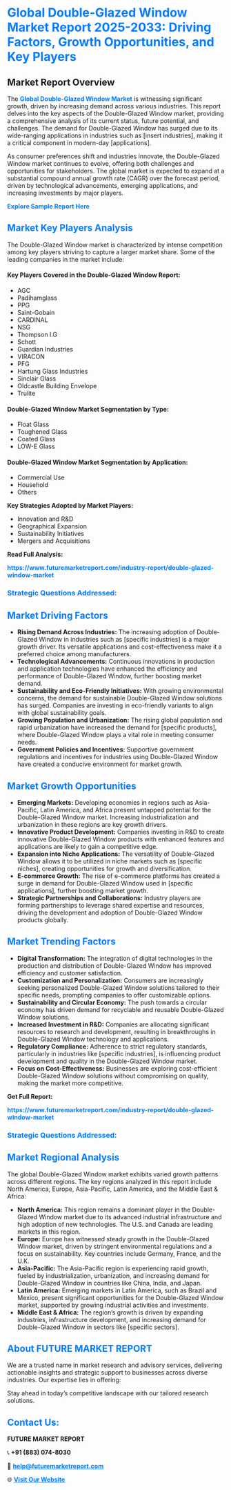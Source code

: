 <h1 style="color: #007BFF;">Global Double-Glazed Window Market Report 2025-2033: Driving Factors, Growth Opportunities, and Key Players</h1>

<section id="overview">
<h2>Market Report Overview</h2>
<p>The <a href="https://www.futuremarketreport.com/industry-report/double-glazed-window-market" style="color: #007BFF; text-decoration: none;"><strong>Global Double-Glazed Window Market</strong></a> is witnessing significant growth, driven by increasing demand across various industries. This report delves into the key aspects of the Double-Glazed Window market, providing a comprehensive analysis of its current status, future potential, and challenges. The demand for Double-Glazed Window has surged due to its wide-ranging applications in industries such as [insert industries], making it a critical component in modern-day [applications].</p>
<p>As consumer preferences shift and industries innovate, the Double-Glazed Window market continues to evolve, offering both challenges and opportunities for stakeholders. The global market is expected to expand at a substantial compound annual growth rate (CAGR) over the forecast period, driven by technological advancements, emerging applications, and increasing investments by major players.</p>
</section>

<section id="overview">
<p><a href="https://www.futuremarketreport.com/request-sample/reportId=114746" style="color: #007BFF; text-decoration: none;"><strong>Explore Sample Report Here</strong></a></p>
</section>

<section id="key-players">
<h2 style="color: #007BFF;">Market Key Players Analysis</h2>
<p>The Double-Glazed Window market is characterized by intense competition among key players striving to capture a larger market share. Some of the leading companies in the market include:</p>
<h4>Key Players Covered in the Double-Glazed Window Report:</h4>
<ul><li>AGC</li><li>Padihamglass</li><li>PPG</li><li>Saint-Gobain</li><li>CARDINAL</li><li>NSG</li><li>Thompson I.G</li><li>Schott</li><li>Guardian Industries</li><li>VIRACON</li><li>PFG</li><li>Hartung Glass Industries</li><li>Sinclair Glass</li><li>Oldcastle Building Envelope</li><li>Trulite</li></ul>
<h4>Double-Glazed Window Market Segmentation by Type:</h4>
<ul><li>Float Glass</li><li>Toughened Glass</li><li>Coated Glass</li><li>LOW-E Glass</li></ul>

<h4>Double-Glazed Window Market Segmentation by Application:</h4>
<ul><li>Commercial Use</li><li>Household</li><li>Others</li></ul>
<p><strong>Key Strategies Adopted by Market Players:</strong></p>
<ul>
<li>Innovation and R&D</li>
<li>Geographical Expansion</li>
<li>Sustainability Initiatives</li>
<li>Mergers and Acquisitions</li>
</ul>
</section>

<section>
<p><strong>Read Full Analysis: </strong></p><a href="https://www.futuremarketreport.com/industry-report/double-glazed-window-market" style="color: #007BFF; text-decoration: none;"><strong>https://www.futuremarketreport.com/industry-report/double-glazed-window-market</strong></a>
<h3 style="color: #007BFF;">Strategic Questions Addressed:</h3>
</section>

<section id="driving-factors">
<h2 style="color: #007BFF;">Market Driving Factors</h2>
<ul>
<li><strong>Rising Demand Across Industries:</strong> The increasing adoption of Double-Glazed Window in industries such as [specific industries] is a major growth driver. Its versatile applications and cost-effectiveness make it a preferred choice among manufacturers.</li>
<li><strong>Technological Advancements:</strong> Continuous innovations in production and application technologies have enhanced the efficiency and performance of Double-Glazed Window, further boosting market demand.</li>
<li><strong>Sustainability and Eco-Friendly Initiatives:</strong> With growing environmental concerns, the demand for sustainable Double-Glazed Window solutions has surged. Companies are investing in eco-friendly variants to align with global sustainability goals.</li>
<li><strong>Growing Population and Urbanization:</strong> The rising global population and rapid urbanization have increased the demand for [specific products], where Double-Glazed Window plays a vital role in meeting consumer needs.</li>
<li><strong>Government Policies and Incentives:</strong> Supportive government regulations and incentives for industries using Double-Glazed Window have created a conducive environment for market growth.</li>
</ul>
</section>

<section id="growth-opportunities">
<h2 style="color: #007BFF;">Market Growth Opportunities</h2>
<ul>
<li><strong>Emerging Markets:</strong> Developing economies in regions such as Asia-Pacific, Latin America, and Africa present untapped potential for the Double-Glazed Window market. Increasing industrialization and urbanization in these regions are key growth drivers.</li>
<li><strong>Innovative Product Development:</strong> Companies investing in R&D to create innovative Double-Glazed Window products with enhanced features and applications are likely to gain a competitive edge.</li>
<li><strong>Expansion into Niche Applications:</strong> The versatility of Double-Glazed Window allows it to be utilized in niche markets such as [specific niches], creating opportunities for growth and diversification.</li>
<li><strong>E-commerce Growth:</strong> The rise of e-commerce platforms has created a surge in demand for Double-Glazed Window used in [specific applications], further boosting market growth.</li>
<li><strong>Strategic Partnerships and Collaborations:</strong> Industry players are forming partnerships to leverage shared expertise and resources, driving the development and adoption of Double-Glazed Window products globally.</li>
</ul>
</section>

<section id="trending-factors">
<h2 style="color: #007BFF;">Market Trending Factors</h2>
<ul>
<li><strong>Digital Transformation:</strong> The integration of digital technologies in the production and distribution of Double-Glazed Window has improved efficiency and customer satisfaction.</li>
<li><strong>Customization and Personalization:</strong> Consumers are increasingly seeking personalized Double-Glazed Window solutions tailored to their specific needs, prompting companies to offer customizable options.</li>
<li><strong>Sustainability and Circular Economy:</strong> The push towards a circular economy has driven demand for recyclable and reusable Double-Glazed Window solutions.</li>
<li><strong>Increased Investment in R&D:</strong> Companies are allocating significant resources to research and development, resulting in breakthroughs in Double-Glazed Window technology and applications.</li>
<li><strong>Regulatory Compliance:</strong> Adherence to strict regulatory standards, particularly in industries like [specific industries], is influencing product development and quality in the Double-Glazed Window market.</li>
<li><strong>Focus on Cost-Effectiveness:</strong> Businesses are exploring cost-efficient Double-Glazed Window solutions without compromising on quality, making the market more competitive.</li>
</ul>
</section>

<section>
<p><strong>Get Full Report: </strong></p><a href="https://www.futuremarketreport.com/industry-report/double-glazed-window-market" style="color: #007BFF; text-decoration: none;"><strong>https://www.futuremarketreport.com/industry-report/double-glazed-window-market</strong></a>
<h3 style="color: #007BFF;">Strategic Questions Addressed:</h3>
</section>


<section id="regional-analysis">
<h2 style="color: #007BFF;">Market Regional Analysis</h2>
<p>The global Double-Glazed Window market exhibits varied growth patterns across different regions. The key regions analyzed in this report include North America, Europe, Asia-Pacific, Latin America, and the Middle East & Africa:</p>
<ul>
<li><strong>North America:</strong> This region remains a dominant player in the Double-Glazed Window market due to its advanced industrial infrastructure and high adoption of new technologies. The U.S. and Canada are leading markets in this region.</li>
<li><strong>Europe:</strong> Europe has witnessed steady growth in the Double-Glazed Window market, driven by stringent environmental regulations and a focus on sustainability. Key countries include Germany, France, and the U.K.</li>
<li><strong>Asia-Pacific:</strong> The Asia-Pacific region is experiencing rapid growth, fueled by industrialization, urbanization, and increasing demand for Double-Glazed Window in countries like China, India, and Japan.</li>
<li><strong>Latin America:</strong> Emerging markets in Latin America, such as Brazil and Mexico, present significant opportunities for the Double-Glazed Window market, supported by growing industrial activities and investments.</li>
<li><strong>Middle East & Africa:</strong> The region’s growth is driven by expanding industries, infrastructure development, and increasing demand for Double-Glazed Window in sectors like [specific sectors].</li>
</ul>
</section>

<footer>
<h2 style="color: #007BFF;">About FUTURE MARKET REPORT</h2>
<p>We are a trusted name in market research and advisory services, delivering actionable insights and strategic support to businesses across diverse industries. Our expertise lies in offering:</p>

<p>Stay ahead in today’s competitive landscape with our tailored research solutions.</p>

<h2 style="color: #007BFF;">Contact Us:</h2>
<p><strong>FUTURE MARKET REPORT</strong></p>
<p>📞 <strong>+91 (883) 074-8030</strong></p>
<p>📧 <strong><a href="mailto:help@futuremarketreport.com" style="color: #007BFF;">help@futuremarketreport.com</a></strong></p>
<p>🌐 <strong><a href="https://www.futuremarketreport.com/" style="color: #007BFF;">Visit Our Website</a></strong></p>
</footer>
